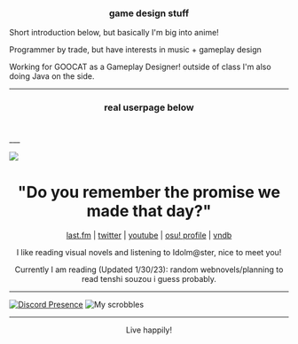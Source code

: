 <h3 align=center>game design stuff</h3>
<p align=left>Short introduction below, but basically I'm big into anime!</p>
<p align=left>Programmer by trade, but have interests in music + gameplay design</p>
<p align=left>Working for GOOCAT as a Gameplay Designer! outside of class I'm also doing Java on the side.</p>

___

<h3 align=center>real userpage below</p>
<h1></h1>
<h1></h1>
<h1></h1>
___

<img src="https://user-images.githubusercontent.com/30357859/215688148-2124a259-6be0-4caa-a932-18b4fbefc473.png" align=center></img>
<h1 align=center>"Do you remember the promise we made that day?"</h1>

<p align=center><a href="https://www.last.fm/user/notcv6">last.fm</a> | <a href="https://twitter.com/notcv6">twitter</a> | <a href="https://www.youtube.com/channel/UCvolVeQfO8Qgvx2xtx64Rfw">youtube</a> | <a href="https://osu.ppy.sh/users/13099067">osu! profile</a> | <a href="https://vndb.org/u196018/ulist?vnlist=1">vndb</a>

<p align=center>I like reading visual novels and listening to Idolm@ster, nice to meet you!</p>
<p align=center>Currently I am reading (Updated 1/30/23): random webnovels/planning to read tenshi souzou i guess probably.</p>

___

[![Discord Presence](https://lanyard.cnrad.dev/api/193823353943883786)](https://discord.com/users/193823353943883786)
![My scrobbles](https://lastfm-recently-played.vercel.app/api?user=notcv6)

___
<!--
<img src="https://user-images.githubusercontent.com/30357859/215688931-3257c32f-3fb5-4509-8b81-75ec73ee8425.jpg" align=center></img>
-->

<p align=center>Live happily!</p>

<!--
**notcv6/notcv6** is a ✨ _special_ ✨ repository because its `README.md` (this file) appears on your GitHub profile.
Here are some ideas to get you started:
- 🔭 I’m currently working on ...
- 🌱 I’m currently learning ...
- 👯 I’m looking to collaborate on ...
- 🤔 I’m looking for help with ...
- 💬 Ask me about ...
- 📫 How to reach me: ...
- 😄 Pronouns: ...
- ⚡ Fun fact: ...
-->
